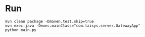 Run
===

    mvn clean package -Dmaven.test.skip=true
    mvn exec:java -Dexec.mainClass="com.taisys.server.GatewayApp"
    python main.py

